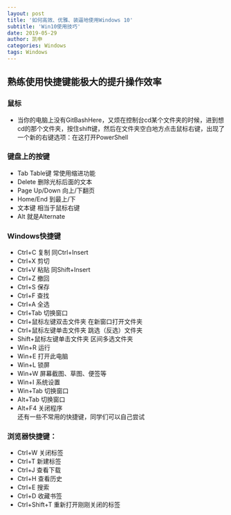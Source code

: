 ```yaml
---
layout: post
title: '如何高效、优雅、装逼地使用Windows 10'
subtitle: 'Win10使用技巧'
date: 2019-05-29
author: 凯申
categories: Windows
tags: Windows
---
```

## 熟练使用快捷键能极大的提升操作效率  

### 鼠标
+ 当你的电脑上没有GitBashHere，又烦在控制台cd某个文件夹的时候，进到想cd的那个文件夹，按住shift键，然后在文件夹空白地方点击鼠标右键，出现了一个新的右键选项：在这打开PowerShell

### 键盘上的按键  
+ Tab Table键 常使用缩进功能  
+ Delete 删除光标后面的文本  
+ Page Up/Down 向上/下翻页  
+ Home/End 到最上/下  
+ 文本键 相当于鼠标右键  
+ Alt 就是Alternate  

### Windows快捷键  
+ Ctrl+C 复制 同Ctrl+Insert  
+ Ctrl+X 剪切  
+ Ctrl+V 粘贴 同Shift+Insert  
+ Ctrl+Z 撤回  
+ Ctrl+S 保存  
+ Ctrl+F 查找  
+ Ctrl+A 全选  
+ Ctrl+Tab 切换窗口  
+ Ctrl+鼠标左键双击文件夹 在新窗口打开文件夹  
+ Ctrl+鼠标左键单击文件夹  跳选（反选）文件夹  
+ Shift+鼠标左键单击文件夹 区间多选文件夹  
+ Win+R 运行  
+ Win+E 打开此电脑  
+ Win+L 锁屏  
+ Win+W 屏幕截图、草图、便签等  
+ Win+I 系统设置  
+ Win+Tab 切换窗口  
+ Alt+Tab 切换窗口  
+ Alt+F4 关闭程序  
还有一些不常用的快捷键，同学们可以自己尝试  

### 浏览器快捷键：  
+ Ctrl+W 关闭标签  
+ Ctrl+T 新建标签  
+ Ctrl+J 查看下载  
+ Ctrl+H 查看历史  
+ Ctrl+E 搜索  
+ Ctrl+D 收藏书签
+ Ctrl+Shift+T 重新打开刚刚关闭的标签  

